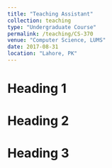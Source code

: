 ```yaml
---
title: "Teaching Assistant"
collection: teaching
type: "Undergraduate Course"
permalink: /teaching/CS-370
venue: "Computer Science, LUMS"
date: 2017-08-31
location: "Lahore, PK"
---
```


Heading 1
======

Heading 2
======

Heading 3
======
